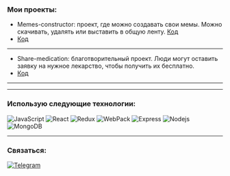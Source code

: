 ### Мои проекты:
- Memes-constructor: проект, где можно создавать свои мемы. Можно скачивать, удалять или выставить в общую ленту. [Код](https://github.com/Salman-13/memes-constructor) 
-  [Код](https://github.com/Salman-13/memes-constructor)
-  -------------------------------------------------------
- Share-medication: благотворительный проект. Люди могут оставить заявку на нужное лекарство, чтобы получить их бесплатно.
- [Код](https://github.com/Salman-13/share-medication)
----------------------------------------------------------
____

### Использую следующие технологии:

<p>
  
  <img alt="JavaScript" src="https://img.shields.io/badge/-JavaScript-red?style=for-the-badge&logo=JavaScript&logoColor=white"/>   
  <img alt="React" src="https://img.shields.io/badge/-React-45b8d8?style=for-the-badge&logo=react&logoColor=white" />    
  <img alt="Redux" src="https://img.shields.io/badge/-Redux-430098?style=for-the-badge&logo=redux&logoColor=white" />   
  <img alt="WebPack" src="https://img.shields.io/badge/webpack-111111?style=for-the-badge&logo=Webpack" />   
  <img alt="Express" src="https://img.shields.io/badge/-Express-pink?style=for-the-badge&logo=Express&logoColor=black" />
  <img alt="Nodejs" src="https://img.shields.io/badge/-Nodejs-43853d?style=for-the-badge&logo=Node.js&logoColor=white" />
  <img alt="MongoDB" src="https://img.shields.io/badge/-mongo_DB-white?style=for-the-badge&logo=mongoDB&logoColor=43853d" /> 
  
  
</p>

____

### Связаться:

[![Telegram](https://img.shields.io/badge/Telegram-111111?style=for-the-badge&logo=telegram)](https://t.me/Salman_Akhmadov)
